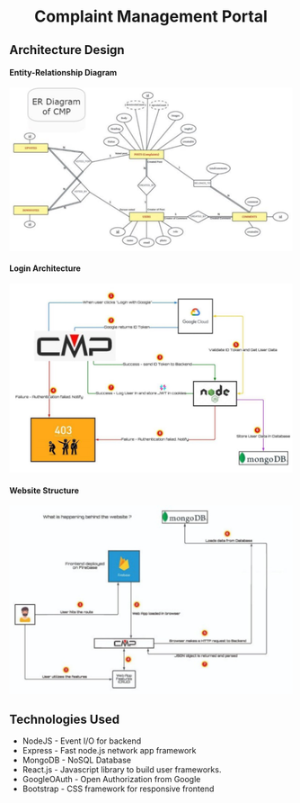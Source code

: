 <h1 align = "center"> Complaint Management Portal </h1>
<h2> Architecture Design </h2>
<h4> Entity-Relationship Diagram </h4>
<img src="Images/ER.jpeg">
<h4> Login Architecture</h4>
<img src="Images/functioning.jpeg">
<h4> Website Structure </h4>
<img src="Images/Backend.jpeg">
<h2> Technologies Used </h2>
<ul>
  <li> NodeJS - Event I/O for backend </li>
  <li> Express - Fast node.js network app framework </li>
  <li> MongoDB - NoSQL Database </li>
  <li> React.js - Javascript library to build user frameworks. </li>
  <li> GoogleOAuth - Open Authorization from Google </li>
  <li> Bootstrap - CSS framework for responsive frontend </li>
</ul>
